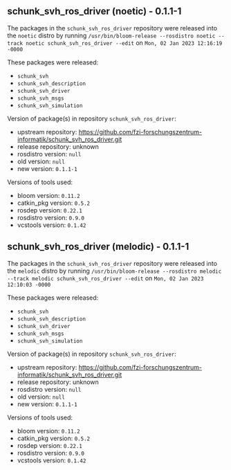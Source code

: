 ## schunk_svh_ros_driver (noetic) - 0.1.1-1

The packages in the `schunk_svh_ros_driver` repository were released into the `noetic` distro by running `/usr/bin/bloom-release --rosdistro noetic --track noetic schunk_svh_ros_driver --edit` on `Mon, 02 Jan 2023 12:16:19 -0000`

These packages were released:
- `schunk_svh`
- `schunk_svh_description`
- `schunk_svh_driver`
- `schunk_svh_msgs`
- `schunk_svh_simulation`

Version of package(s) in repository `schunk_svh_ros_driver`:

- upstream repository: https://github.com/fzi-forschungszentrum-informatik/schunk_svh_ros_driver.git
- release repository: unknown
- rosdistro version: `null`
- old version: `null`
- new version: `0.1.1-1`

Versions of tools used:

- bloom version: `0.11.2`
- catkin_pkg version: `0.5.2`
- rosdep version: `0.22.1`
- rosdistro version: `0.9.0`
- vcstools version: `0.1.42`


## schunk_svh_ros_driver (melodic) - 0.1.1-1

The packages in the `schunk_svh_ros_driver` repository were released into the `melodic` distro by running `/usr/bin/bloom-release --rosdistro melodic --track melodic schunk_svh_ros_driver --edit` on `Mon, 02 Jan 2023 12:10:03 -0000`

These packages were released:
- `schunk_svh`
- `schunk_svh_description`
- `schunk_svh_driver`
- `schunk_svh_msgs`
- `schunk_svh_simulation`

Version of package(s) in repository `schunk_svh_ros_driver`:

- upstream repository: https://github.com/fzi-forschungszentrum-informatik/schunk_svh_ros_driver.git
- release repository: unknown
- rosdistro version: `null`
- old version: `null`
- new version: `0.1.1-1`

Versions of tools used:

- bloom version: `0.11.2`
- catkin_pkg version: `0.5.2`
- rosdep version: `0.22.1`
- rosdistro version: `0.9.0`
- vcstools version: `0.1.42`



